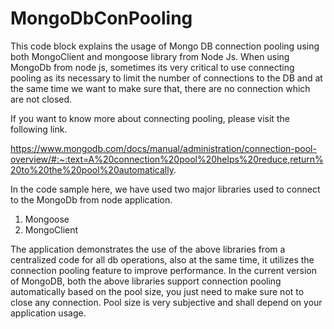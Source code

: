 # MongoDbConPooling
This code block explains the usage of Mongo DB connection pooling using both MongoClient and mongoose library from Node Js.
When using MongoDb from node js, sometimes its very critical to use connecting pooling as its necessary to limit the number of connections to the DB and at the same time we want to make sure that, there are no connection which are not closed.

If you want to know more about connecting pooling, please visit the following link.

https://www.mongodb.com/docs/manual/administration/connection-pool-overview/#:~:text=A%20connection%20pool%20helps%20reduce,return%20to%20the%20pool%20automatically.

In the code sample here, we have used two major libraries used to connect to the MongoDb from node application.

1. Mongoose 
2. MongoClient

The application demonstrates the use of the above libraries from a centralized code for all db operations, also at the same time, it utilizes the connection pooling feature to improve performance.
In the current version of MongoDB, both the above libraries support connection pooling automatically based on the pool size, you just need to make sure not to close any connection. Pool size is very subjective and shall depend on your application usage.

